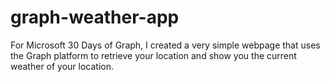 # graph-weather-app
For Microsoft 30 Days of Graph, I created a very simple webpage that uses the Graph platform to retrieve your location and show you the current weather of your location.
